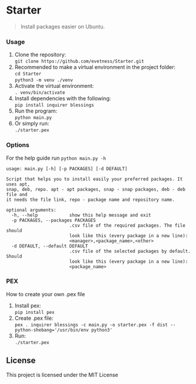 # Starter
> Install packages easier on Ubuntu.

### Usage
1. Clone the repository:  
`git clone https://github.com/evetness/Starter.git`  
2. Recommended to make a virtual environment in the project folder:  
`cd Starter`  
`python3 -m venv ./venv`
3. Activate the virtual environment:  
`. venv/bin/activate`
4. Install dependencies with the following:  
`pip install inquirer blessings`
5. Run the program:  
`python main.py`
6. Or simply run:  
`./starter.pex`

### Options
For the help guide run `python main.py -h`  
```
usage: main.py [-h] [-p PACKAGES] [-d DEFAULT]

Script that helps you to install easily your preferred packages. It uses apt,
snap, deb, repo. apt - apt packages, snap - snap packages, deb - deb file and
it needs the file link, repo - package name and repository name.

optional arguments:
  -h, --help            show this help message and exit
  -p PACKAGES, --packages PACKAGES
                        .csv file of the required packages. The file should
                        look like this (every package in a new line):
                        <manager>,<package_name>,<other>
  -d DEFAULT, --default DEFAULT
                        .csv file of the selected packages by default. Should
                        look like this (every package in a new line):
                        <package_name>

```  

### PEX  
How to create your own .pex file  
1. Install pex:  
`pip install pex`
2. Create .pex file:  
`pex . inquirer blessings -c main.py -o starter.pex -f dist --python-shebang='/usr/bin/env python3'`
3. Run:  
`./starter.pex`

## License
This project is licensed under the MIT License